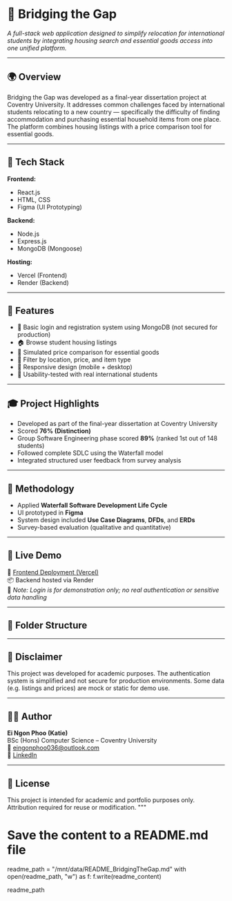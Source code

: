 # 🧩 Bridging the Gap

*A full-stack web application designed to simplify relocation for international students by integrating housing search and essential goods access into one unified platform.*

---

## 🌍 Overview

Bridging the Gap was developed as a final-year dissertation project at Coventry University. It addresses common challenges faced by international students relocating to a new country — specifically the difficulty of finding accommodation and purchasing essential household items from one place. The platform combines housing listings with a price comparison tool for essential goods.

---

## 🔧 Tech Stack

**Frontend:**  
- React.js  
- HTML, CSS  
- Figma (UI Prototyping)  

**Backend:**  
- Node.js  
- Express.js  
- MongoDB (Mongoose)

**Hosting:**  
- Vercel (Frontend)  
- Render (Backend)

---

## 🔑 Features

- 🔐 Basic login and registration system using MongoDB (not secured for production)
- 🏠 Browse student housing listings
- 🛒 Simulated price comparison for essential goods
- 🔎 Filter by location, price, and item type
- 📱 Responsive design (mobile + desktop)
- 🧪 Usability-tested with real international students

---

## 🎓 Project Highlights

- Developed as part of the final-year dissertation at Coventry University  
- Scored **76% (Distinction)**  
- Group Software Engineering phase scored **89%** (ranked 1st out of 148 students)  
- Followed complete SDLC using the Waterfall model  
- Integrated structured user feedback from survey analysis

---

## 🧪 Methodology

- Applied **Waterfall Software Development Life Cycle**
- UI prototyped in **Figma**
- System design included **Use Case Diagrams**, **DFDs**, and **ERDs**
- Survey-based evaluation (qualitative and quantitative)

---

## 🚀 Live Demo

🔗 [Frontend Deployment (Vercel)](https://bridging-the-gap-eight.vercel.app/)  
📦 Backend hosted via Render  
🧪 *Note: Login is for demonstration only; no real authentication or sensitive data handling*

---

## 📂 Folder Structure


---

## 📌 Disclaimer

This project was developed for academic purposes. The authentication system is simplified and not secure for production environments. Some data (e.g. listings and prices) are mock or static for demo use.

---

## 👩‍💻 Author

**Ei Ngon Phoo (Katie)**  
BSc (Hons) Computer Science – Coventry University  
📧 eingonphoo036@outlook.com  
🔗 [LinkedIn](https://www.linkedin.com/in/ei-ngon-phoo-63055a24b/)

---

## 📄 License

This project is intended for academic and portfolio purposes only. Attribution required for reuse or modification.
"""

# Save the content to a README.md file
readme_path = "/mnt/data/README_BridgingTheGap.md"
with open(readme_path, "w") as f:
    f.write(readme_content)

readme_path

